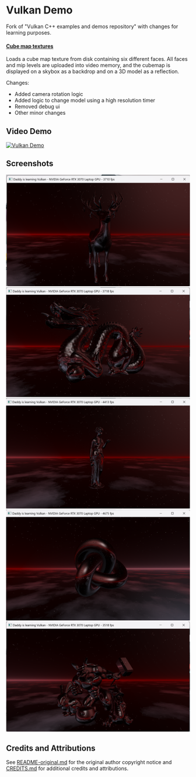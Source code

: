 # Vulkan Demo
Fork of "Vulkan C++ examples and demos repository" with changes for learning purposes.

#### [Cube map textures](examples/texturecubemap/)
Loads a cube map texture from disk containing six different faces. All faces and mip levels are uploaded into video memory, and the cubemap is displayed on a skybox as a backdrop and on a 3D model as a reflection.

Changes:
* Added camera rotation logic
* Added logic to change model using a high resolution timer
* Removed debug ui
* Other minor changes

## Video Demo
[![Vulkan Demo](https://markdown-videos-api.jorgenkh.no/url?url=https%3A%2F%2Fyoutu.be%2Fx_-Y-bOaLjY)](https://youtu.be/x_-Y-bOaLjY)


## Screenshots
![title](screenshots/1.png)
![title](screenshots/2.png)
![title](screenshots/3.png)
![title](screenshots/4.png)
![title](screenshots/5.png)


## Credits and Attributions
See [README-original.md](README-original.md) for the original author copyright notice and [CREDITS.md](CREDITS.md) for additional credits and attributions.
